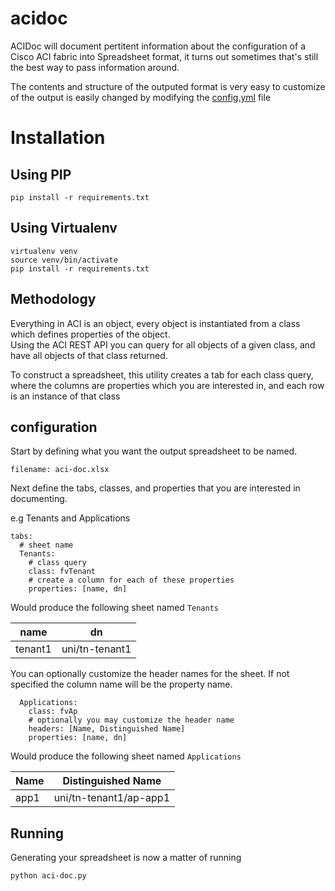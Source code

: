 acidoc
======

ACIDoc will document pertitent information about the configuration of a Cisco ACI fabric into Spreadsheet format,
it turns out sometimes that's still the best way to pass information around.

The contents and structure of the outputed format is very easy to customize
of the output is easily changed by modifying the [config.yml](config.yaml) file

# Installation

## Using PIP

    pip install -r requirements.txt

## Using Virtualenv

    virtualenv venv
    source venv/bin/activate
    pip install -r requirements.txt


 ## Methodology

Everything in ACI is an object, every object is instantiated from a class which defines properties of the object.  
Using the ACI REST API you can query for all objects of a given class, and have all objects of that class returned.  

To construct a spreadsheet, this utility creates a tab for each class query, where the columns
are properties which you are interested in, and each row is an instance of that class

## configuration

Start by defining what you want the output spreadsheet to be named.

```
filename: aci-doc.xlsx
```

Next define the tabs, classes, and properties that you are interested in documenting.

e.g Tenants and Applications

```
tabs:
  # sheet name
  Tenants:
    # class query
    class: fvTenant
    # create a column for each of these properties
    properties: [name, dn]
```

Would produce the following sheet named `Tenants`

|name|dn|
|---|---|
|tenant1|uni/tn-tenant1|



You can optionally customize the header names for the sheet.  If not specified the column
name will be the property name.

```
  Applications:
    class: fvAp
    # optionally you may customize the header name
    headers: [Name, Distinguished Name]
    properties: [name, dn]  
```

Would produce the following sheet named `Applications`

|Name|Distinguished Name|
|---|---|
|app1|uni/tn-tenant1/ap-app1|

## Running

Generating your spreadsheet is now a matter of running

    python aci-doc.py
